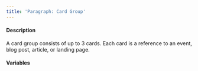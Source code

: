 ```yaml
---
title: 'Paragraph: Card Group'
---
```

#### Description
A card group consists of up to 3 cards. Each card is a reference to an event, blog post, article, or landing page.

#### Variables
~~~

~~~
